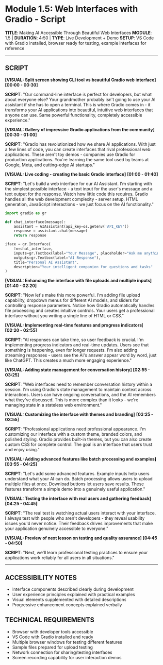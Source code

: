 # Module 1.5: Web Interfaces with Gradio - Script

**TITLE**: Making AI Accessible Through Beautiful Web Interfaces
**MODULE**: 1.5 | **DURATION**: 4:50 | **TYPE**: Live Development + Demo
**SETUP**: VS Code with Gradio installed, browser ready for testing, example interfaces for reference

---

## SCRIPT

**[VISUAL: Split screen showing CLI tool vs beautiful Gradio web interface]**
**[00:00 - 00:30]**

**SCRIPT**: "Our command-line interface is perfect for developers, but what about everyone else? Your grandmother probably isn't going to use your AI assistant if she has to open a terminal. This is where Gradio comes in - it transforms your AI applications into beautiful, intuitive web interfaces that anyone can use. Same powerful functionality, completely accessible experience."

**[VISUAL: Gallery of impressive Gradio applications from the community]**
**[00:30 - 01:00]**

**SCRIPT**: "Gradio has revolutionized how we share AI applications. With just a few lines of code, you can create interfaces that rival professional web applications. These aren't toy demos - companies use Gradio for production applications. You're learning the same tool used by teams at Google, Meta, and cutting-edge AI startups."

**[VISUAL: Live coding - creating the basic Gradio interface]**
**[01:00 - 01:40]**

**SCRIPT**: "Let's build a web interface for our AI Assistant. I'm starting with the simplest possible interface - a text input for the user's message and a text output for the response. Watch how little code this requires. Gradio handles all the web development complexity - server setup, HTML generation, JavaScript interactions - we just focus on the AI functionality."

```python
import gradio as gr

def chat_interface(message):
    assistant = AIAssistant(api_key=os.getenv('API_KEY'))
    response = assistant.chat(message)
    return response

iface = gr.Interface(
    fn=chat_interface,
    inputs=gr.Textbox(label="Your Message", placeholder="Ask me anything..."),
    outputs=gr.Textbox(label="AI Response"),
    title="Personal AI Assistant",
    description="Your intelligent companion for questions and tasks"
)
```

**[VISUAL: Enhancing the interface with file uploads and multiple inputs]**
**[01:40 - 02:20]**

**SCRIPT**: "Now let's make this more powerful. I'm adding file upload capability, dropdown menus for different AI models, and sliders for controlling response parameters. Notice how Gradio automatically handles file processing and creates intuitive controls. Your users get a professional interface without you writing a single line of HTML or CSS."

**[VISUAL: Implementing real-time features and progress indicators]**
**[02:20 - 02:55]**

**SCRIPT**: "AI responses can take time, so user feedback is crucial. I'm implementing progress indicators and real-time updates. Users see that something is happening, even for longer requests. I'm also adding streaming responses - users see the AI's answer appear word by word, just like ChatGPT. This creates a much more engaging experience."

**[VISUAL: Adding state management for conversation history]**
**[02:55 - 03:25]**

**SCRIPT**: "Web interfaces need to remember conversation history within a session. I'm using Gradio's state management to maintain context across interactions. Users can have ongoing conversations, and the AI remembers what they've discussed. This is more complex than it looks - we're managing state in a stateless web environment."

**[VISUAL: Customizing the interface with themes and branding]**
**[03:25 - 03:55]**

**SCRIPT**: "Professional applications need professional appearance. I'm customizing our interface with a custom theme, branded colors, and polished styling. Gradio provides built-in themes, but you can also create custom CSS for complete control. The goal is an interface that users trust and enjoy using."

**[VISUAL: Adding advanced features like batch processing and examples]**
**[03:55 - 04:25]**

**SCRIPT**: "Let's add some advanced features. Example inputs help users understand what your AI can do. Batch processing allows users to upload multiple files at once. Download buttons let users save results. These features transform a simple demo into a genuinely useful application."

**[VISUAL: Testing the interface with real users and gathering feedback]**
**[04:25 - 04:45]**

**SCRIPT**: "The real test is watching actual users interact with your interface. I always test with people who aren't developers - they reveal usability issues you'd never notice. Their feedback drives improvements that make your application genuinely accessible to everyone."

**[VISUAL: Preview of next lesson on testing and quality assurance]**
**[04:45 - 04:50]**

**SCRIPT**: "Next, we'll learn professional testing practices to ensure your applications work reliably for all users in all situations."

---

## ACCESSIBILITY NOTES
- Interface components described clearly during development
- User experience principles explained with practical examples
- Visual elements supplemented with detailed descriptions
- Progressive enhancement concepts explained verbally

## TECHNICAL REQUIREMENTS
- Browser with developer tools accessible
- VS Code with Gradio installed and ready
- Multiple browser windows for testing different features
- Sample files prepared for upload testing
- Network connection for sharing/testing interfaces
- Screen recording capability for user interaction demos